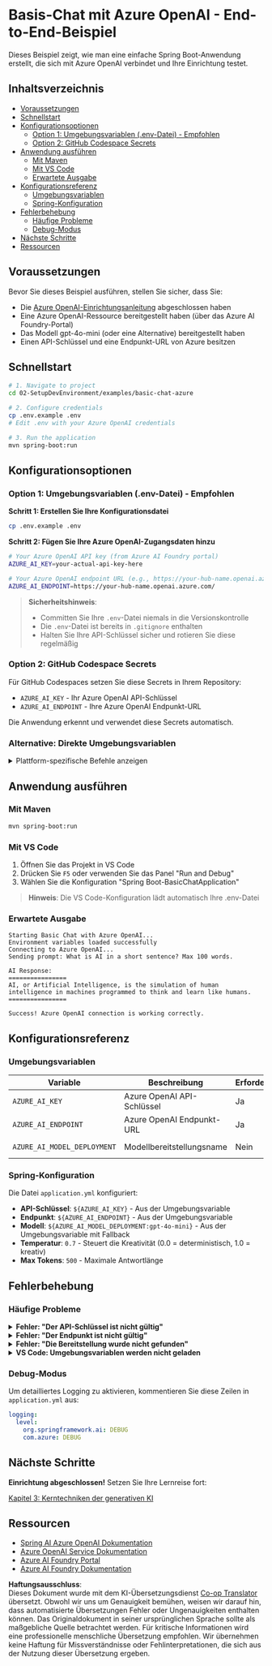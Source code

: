 <!--
CO_OP_TRANSLATOR_METADATA:
{
  "original_hash": "efd82efe50711d7e257eb943151d682c",
  "translation_date": "2025-07-27T13:33:19+00:00",
  "source_file": "02-SetupDevEnvironment/examples/basic-chat-azure/README.md",
  "language_code": "de"
}
-->
# Basis-Chat mit Azure OpenAI - End-to-End-Beispiel

Dieses Beispiel zeigt, wie man eine einfache Spring Boot-Anwendung erstellt, die sich mit Azure OpenAI verbindet und Ihre Einrichtung testet.

## Inhaltsverzeichnis

- [Voraussetzungen](../../../../../02-SetupDevEnvironment/examples/basic-chat-azure)
- [Schnellstart](../../../../../02-SetupDevEnvironment/examples/basic-chat-azure)
- [Konfigurationsoptionen](../../../../../02-SetupDevEnvironment/examples/basic-chat-azure)
  - [Option 1: Umgebungsvariablen (.env-Datei) - Empfohlen](../../../../../02-SetupDevEnvironment/examples/basic-chat-azure)
  - [Option 2: GitHub Codespace Secrets](../../../../../02-SetupDevEnvironment/examples/basic-chat-azure)
- [Anwendung ausführen](../../../../../02-SetupDevEnvironment/examples/basic-chat-azure)
  - [Mit Maven](../../../../../02-SetupDevEnvironment/examples/basic-chat-azure)
  - [Mit VS Code](../../../../../02-SetupDevEnvironment/examples/basic-chat-azure)
  - [Erwartete Ausgabe](../../../../../02-SetupDevEnvironment/examples/basic-chat-azure)
- [Konfigurationsreferenz](../../../../../02-SetupDevEnvironment/examples/basic-chat-azure)
  - [Umgebungsvariablen](../../../../../02-SetupDevEnvironment/examples/basic-chat-azure)
  - [Spring-Konfiguration](../../../../../02-SetupDevEnvironment/examples/basic-chat-azure)
- [Fehlerbehebung](../../../../../02-SetupDevEnvironment/examples/basic-chat-azure)
  - [Häufige Probleme](../../../../../02-SetupDevEnvironment/examples/basic-chat-azure)
  - [Debug-Modus](../../../../../02-SetupDevEnvironment/examples/basic-chat-azure)
- [Nächste Schritte](../../../../../02-SetupDevEnvironment/examples/basic-chat-azure)
- [Ressourcen](../../../../../02-SetupDevEnvironment/examples/basic-chat-azure)

## Voraussetzungen

Bevor Sie dieses Beispiel ausführen, stellen Sie sicher, dass Sie:

- Die [Azure OpenAI-Einrichtungsanleitung](../../getting-started-azure-openai.md) abgeschlossen haben  
- Eine Azure OpenAI-Ressource bereitgestellt haben (über das Azure AI Foundry-Portal)  
- Das Modell gpt-4o-mini (oder eine Alternative) bereitgestellt haben  
- Einen API-Schlüssel und eine Endpunkt-URL von Azure besitzen  

## Schnellstart

```bash
# 1. Navigate to project
cd 02-SetupDevEnvironment/examples/basic-chat-azure

# 2. Configure credentials
cp .env.example .env
# Edit .env with your Azure OpenAI credentials

# 3. Run the application
mvn spring-boot:run
```

## Konfigurationsoptionen

### Option 1: Umgebungsvariablen (.env-Datei) - Empfohlen

**Schritt 1: Erstellen Sie Ihre Konfigurationsdatei**
```bash
cp .env.example .env
```

**Schritt 2: Fügen Sie Ihre Azure OpenAI-Zugangsdaten hinzu**
```bash
# Your Azure OpenAI API key (from Azure AI Foundry portal)
AZURE_AI_KEY=your-actual-api-key-here

# Your Azure OpenAI endpoint URL (e.g., https://your-hub-name.openai.azure.com/)
AZURE_AI_ENDPOINT=https://your-hub-name.openai.azure.com/
```

> **Sicherheitshinweis**: 
> - Committen Sie Ihre `.env`-Datei niemals in die Versionskontrolle
> - Die `.env`-Datei ist bereits in `.gitignore` enthalten
> - Halten Sie Ihre API-Schlüssel sicher und rotieren Sie diese regelmäßig

### Option 2: GitHub Codespace Secrets

Für GitHub Codespaces setzen Sie diese Secrets in Ihrem Repository:
- `AZURE_AI_KEY` - Ihr Azure OpenAI API-Schlüssel
- `AZURE_AI_ENDPOINT` - Ihre Azure OpenAI Endpunkt-URL

Die Anwendung erkennt und verwendet diese Secrets automatisch.

### Alternative: Direkte Umgebungsvariablen

<details>
<summary>Plattform-spezifische Befehle anzeigen</summary>

**Linux/macOS (bash/zsh):**
```bash
export AZURE_AI_KEY=your-actual-api-key-here
export AZURE_AI_ENDPOINT=https://your-hub-name.openai.azure.com/
```

**Windows (Command Prompt):**
```cmd
set AZURE_AI_KEY=your-actual-api-key-here
set AZURE_AI_ENDPOINT=https://your-hub-name.openai.azure.com/
```

**Windows (PowerShell):**
```powershell
$env:AZURE_AI_KEY="your-actual-api-key-here"
$env:AZURE_AI_ENDPOINT="https://your-hub-name.openai.azure.com/"
```
</details>

## Anwendung ausführen

### Mit Maven

```bash
mvn spring-boot:run
```

### Mit VS Code

1. Öffnen Sie das Projekt in VS Code
2. Drücken Sie `F5` oder verwenden Sie das Panel "Run and Debug"
3. Wählen Sie die Konfiguration "Spring Boot-BasicChatApplication"

> **Hinweis**: Die VS Code-Konfiguration lädt automatisch Ihre .env-Datei

### Erwartete Ausgabe

```
Starting Basic Chat with Azure OpenAI...
Environment variables loaded successfully
Connecting to Azure OpenAI...
Sending prompt: What is AI in a short sentence? Max 100 words.

AI Response:
================
AI, or Artificial Intelligence, is the simulation of human intelligence in machines programmed to think and learn like humans.
================

Success! Azure OpenAI connection is working correctly.
```

## Konfigurationsreferenz

### Umgebungsvariablen

| Variable | Beschreibung | Erforderlich | Beispiel |
|----------|--------------|--------------|----------|
| `AZURE_AI_KEY` | Azure OpenAI API-Schlüssel | Ja | `abc123...` |
| `AZURE_AI_ENDPOINT` | Azure OpenAI Endpunkt-URL | Ja | `https://my-hub.openai.azure.com/` |
| `AZURE_AI_MODEL_DEPLOYMENT` | Modellbereitstellungsname | Nein | `gpt-4o-mini` (Standard) |

### Spring-Konfiguration

Die Datei `application.yml` konfiguriert:
- **API-Schlüssel**: `${AZURE_AI_KEY}` - Aus der Umgebungsvariable
- **Endpunkt**: `${AZURE_AI_ENDPOINT}` - Aus der Umgebungsvariable  
- **Modell**: `${AZURE_AI_MODEL_DEPLOYMENT:gpt-4o-mini}` - Aus der Umgebungsvariable mit Fallback
- **Temperatur**: `0.7` - Steuert die Kreativität (0.0 = deterministisch, 1.0 = kreativ)
- **Max Tokens**: `500` - Maximale Antwortlänge

## Fehlerbehebung

### Häufige Probleme

<details>
<summary><strong>Fehler: "Der API-Schlüssel ist nicht gültig"</strong></summary>

- Überprüfen Sie, ob Ihr `AZURE_AI_KEY` korrekt in Ihrer `.env`-Datei gesetzt ist
- Vergewissern Sie sich, dass der API-Schlüssel exakt aus dem Azure AI Foundry-Portal kopiert wurde
- Stellen Sie sicher, dass keine zusätzlichen Leerzeichen oder Anführungszeichen um den Schlüssel vorhanden sind
</details>

<details>
<summary><strong>Fehler: "Der Endpunkt ist nicht gültig"</strong></summary>

- Stellen Sie sicher, dass Ihre `AZURE_AI_ENDPOINT` die vollständige URL enthält (z. B. `https://your-hub-name.openai.azure.com/`)
- Überprüfen Sie die Konsistenz des abschließenden Schrägstrichs
- Vergewissern Sie sich, dass der Endpunkt mit Ihrer Azure-Bereitstellungsregion übereinstimmt
</details>

<details>
<summary><strong>Fehler: "Die Bereitstellung wurde nicht gefunden"</strong></summary>

- Überprüfen Sie, ob Ihr Modellbereitstellungsname exakt mit dem in Azure bereitgestellten übereinstimmt
- Stellen Sie sicher, dass das Modell erfolgreich bereitgestellt und aktiv ist
- Versuchen Sie, den Standardbereitstellungsnamen zu verwenden: `gpt-4o-mini`
</details>

<details>
<summary><strong>VS Code: Umgebungsvariablen werden nicht geladen</strong></summary>

- Stellen Sie sicher, dass Ihre `.env`-Datei im Projektstammverzeichnis liegt (auf derselben Ebene wie `pom.xml`)
- Versuchen Sie, `mvn spring-boot:run` im integrierten Terminal von VS Code auszuführen
- Überprüfen Sie, ob die VS Code Java-Erweiterung ordnungsgemäß installiert ist
- Vergewissern Sie sich, dass die Startkonfiguration `"envFile": "${workspaceFolder}/.env"` enthält
</details>

### Debug-Modus

Um detailliertes Logging zu aktivieren, kommentieren Sie diese Zeilen in `application.yml` aus:

```yaml
logging:
  level:
    org.springframework.ai: DEBUG
    com.azure: DEBUG
```

## Nächste Schritte

**Einrichtung abgeschlossen!** Setzen Sie Ihre Lernreise fort:

[Kapitel 3: Kerntechniken der generativen KI](../../../03-CoreGenerativeAITechniques/README.md)

## Ressourcen

- [Spring AI Azure OpenAI Dokumentation](https://docs.spring.io/spring-ai/reference/api/clients/azure-openai-chat.html)
- [Azure OpenAI Service Dokumentation](https://learn.microsoft.com/azure/ai-services/openai/)
- [Azure AI Foundry Portal](https://ai.azure.com/)
- [Azure AI Foundry Dokumentation](https://learn.microsoft.com/azure/ai-foundry/how-to/create-projects?tabs=ai-foundry&pivots=hub-project)

**Haftungsausschluss**:  
Dieses Dokument wurde mit dem KI-Übersetzungsdienst [Co-op Translator](https://github.com/Azure/co-op-translator) übersetzt. Obwohl wir uns um Genauigkeit bemühen, weisen wir darauf hin, dass automatisierte Übersetzungen Fehler oder Ungenauigkeiten enthalten können. Das Originaldokument in seiner ursprünglichen Sprache sollte als maßgebliche Quelle betrachtet werden. Für kritische Informationen wird eine professionelle menschliche Übersetzung empfohlen. Wir übernehmen keine Haftung für Missverständnisse oder Fehlinterpretationen, die sich aus der Nutzung dieser Übersetzung ergeben.